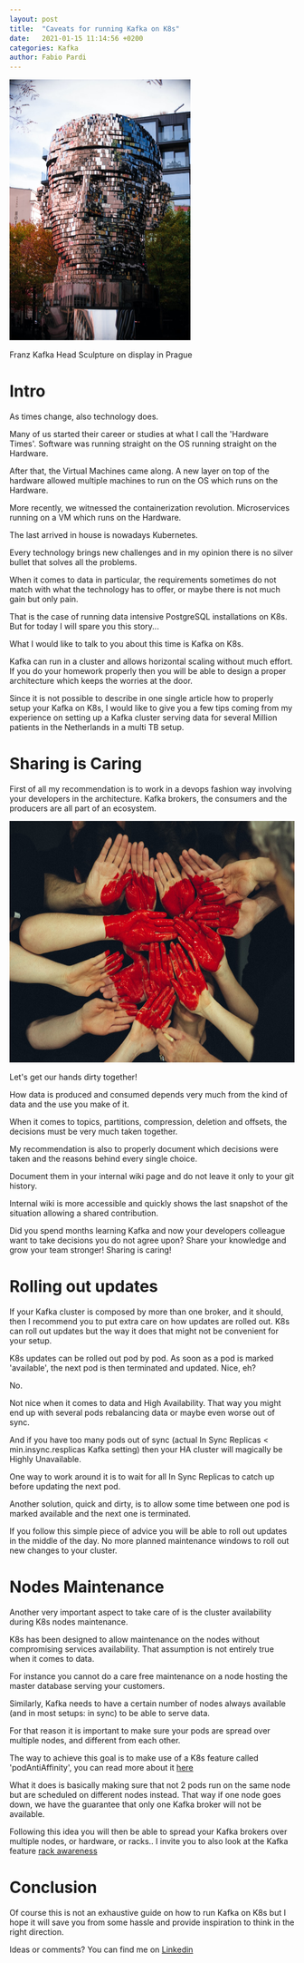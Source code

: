 ```yaml
---
layout: post
title:  "Caveats for running Kafka on K8s"
date:   2021-01-15 11:14:56 +0200
categories: Kafka
author: Fabio Pardi
---
```





<img src="https://raw.githubusercontent.com/Portavita/portavita.github.io/master/img/kafka_head_prague.jpg" width="320" height="460"><div>Franz Kafka Head Sculpture on display in Prague</div>



# Intro

As times change, also technology does.


Many of us started their career or studies at what I call the 'Hardware Times'. Software was running straight on the OS running straight on the Hardware.

After that, the Virtual Machines came along. A new layer on top of the hardware allowed multiple machines to run on the OS which runs on the Hardware.

More recently, we witnessed the containerization revolution. Microservices running on a VM which runs on the Hardware.

The last arrived in house is nowadays Kubernetes.

Every technology brings new challenges and in my opinion there is no silver bullet that solves all the problems.

When it comes to data in particular, the requirements sometimes do not match with what the technology has to offer, or maybe there is not much gain but only pain.

That is the case of running data intensive PostgreSQL installations on K8s. But for today I will spare you this story...


What I would like to talk to you about this time is Kafka on K8s.

Kafka can run in a cluster and allows horizontal scaling without much effort. If you do your homework properly then you will be able to design a proper architecture which keeps the worries at the door.

Since it is not possible to describe in one single article how to properly setup your Kafka on K8s, I would like to give you a few tips coming from my experience on setting up a Kafka cluster serving data for several Million patients in the Netherlands in a multi TB setup.


# Sharing is Caring

First of all my recommendation is to work in a devops fashion way involving your developers in the architecture. Kafka brokers, the consumers and the producers are all part of an ecosystem.



<img src="https://raw.githubusercontent.com/Portavita/portavita.github.io/master/img/sharing_caring.jpg" width="640" height="426"><div>Let's get our hands dirty together!</div>



How data is produced and consumed depends very much from the kind of data and the use you make of it.

When it comes to topics, partitions, compression, deletion and offsets, the decisions must be very much taken together.

My recommendation is also to properly document which decisions were taken and the reasons behind every single choice. 

Document them in your internal wiki page and do not leave it only to your git history.

Internal wiki is more accessible and quickly shows the last snapshot of the situation allowing a shared contribution.

Did you spend months learning Kafka and now your developers colleague want to take decisions you do not agree upon? Share your knowledge and grow your team stronger! Sharing is caring!



# Rolling out updates

If your Kafka cluster is composed by more than one broker, and it should, then I recommend you to put extra care on how updates are rolled out. K8s can roll out updates but the way it does that might not be convenient for your setup.

K8s updates can be rolled out pod by pod. As soon as a pod is marked 'available', the next pod is then terminated and updated. Nice, eh?

No.

Not nice when it comes to data and High Availability. That way you might end up with several pods rebalancing data or maybe even worse out of sync.

And if you have too many pods out of sync (actual In Sync Replicas < min.insync.resplicas Kafka setting) then your HA cluster will magically be Highly Unavailable.

One way to work around it is to wait for all In Sync Replicas to catch up before updating the next pod.

Another solution, quick and dirty, is to allow some time between one pod is marked available and the next one is terminated.

If you follow this simple piece of advice you will be able to roll out updates in the middle of the day. No more planned maintenance windows to roll out new changes to your cluster.



# Nodes Maintenance

Another very important aspect to take care of is the cluster availability during K8s nodes maintenance.  

K8s has been designed to allow maintenance on the nodes without compromising services availability. That assumption is not entirely true when it comes to data.

For instance you cannot do a care free maintenance on a node hosting the master database serving your customers.

Similarly, Kafka needs to have a certain number of nodes always available (and in most setups: in sync) to be able to serve data.

For that reason it is important to make sure your pods are spread over multiple nodes, and different from each other. 

The way to achieve this goal is to make use of a K8s feature called 'podAntiAffinity', you can read more about it [here](https://kubernetes.io/docs/concepts/scheduling-eviction/assign-pod-node/)

What it does is basically making sure that not 2 pods run on the same node but are scheduled on different nodes instead. That way if one node goes down, we have the guarantee that only one Kafka broker will not be available.

Following this idea you will then be able to spread your Kafka brokers over multiple nodes, or hardware, or racks.. I invite you to also look at the Kafka feature [rack awareness](https://kafka.apache.org/documentation/#basic_ops_racks)

 

# Conclusion

Of course this is not an exhaustive guide on how to run Kafka on K8s but I hope it will save you from some hassle and provide inspiration to think in the right direction.

Ideas or comments? You can find me on [Linkedin](https://www.linkedin.com/in/fabiopardi/)
